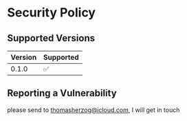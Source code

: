 # Security Policy

## Supported Versions


| Version | Supported          |
|---------|--------------------|
| 0.1.0   | :white_check_mark: |

## Reporting a Vulnerability

please send to thomasherzog@icloud.com, I will get in touch
